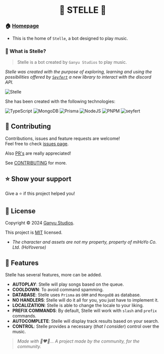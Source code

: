 <h1 align="center">🌟 STELLE 🌟</h1>

### 🏠 [Homepage](/stelle-music)

* This is the home of `Stelle`, a bot designed to play music.

### 🐐 What is Stelle? 

> Stelle is a bot created by `Ganyu Studios` to play music.

*Stelle was created with the purpose of exploring, learning and using the possibilities offered by [`Seyfert`](https://github.com/tiramisulabs/seyfert) a new library to interact with the discord API.*

![Stelle](https://i.imgur.com/cDBZPmd.png)

She has been created with the following technologies:

![TypeScript](https://img.shields.io/badge/typescript-%23007ACC.svg?style=for-the-badge&logo=typescript&logoColor=white) ![MongoDB](https://img.shields.io/badge/MongoDB-%234ea94b.svg?style=for-the-badge&logo=mongodb&logoColor=white) ![Prisma](https://img.shields.io/badge/Prisma-1a202c?style=for-the-badge&logo=prisma&logoColor=white) ![NodeJS](https://img.shields.io/badge/node.js-6DA55F?style=for-the-badge&logo=node.js&logoColor=white) ![PNPM](https://img.shields.io/badge/pnpm-%234a4a4a.svg?style=for-the-badge&logo=pnpm&logoColor=f69220) ![seyfert](https://img.shields.io/badge/seyfert-%23CB3837.svg?style=for-the-badge&logo=npm&logoColor=white)


## 🤝 Contributing

Contributions, issues and feature requests are welcome!<br />Feel free to check [issues page](/issues).

Also [PR's](/pulls) are really appreciated!

See [CONTRIBUTING](/CONTRIBUTING) for more.

## ⭐️ Show your support

Give a ⭐️ if this project helped you!

## 📝 License

Copyright © 2024 [Ganyu Studios](https://github.com/Ganyu-Studios).

This project is [MIT](LICENSE) licensed.

- *The character and assets are not my property, property of miHoYo Co. Ltd. (HoYoverse)*

## 🔰 Features

Stelle has several features, more can be added.

- **AUTOPLAY**: Stelle will play songs based on the queue.
- **COOLDOWN**: To avoid command spamming.
- **DATABASE**: Stelle uses `Prisma` as `ORM` and `MongoDB` as database.
- **NO HANDLERS**: Stelle will do it all for you, you just have to implement it.
- **LOCALIZATION**: Stelle is able to change the locale to your liking.
- **PREFIX COMMANDS**: By default, Stelle will work with `slash` and `prefix` commands.
- **AUTOCOMPLETE**: Stelle will display track results based on your search.
- **CONTROL**: Stelle provides a necessary (*that I consider*) control over the music.

> *Made with 🐐❤️💪... A project made by the community, for the community.*